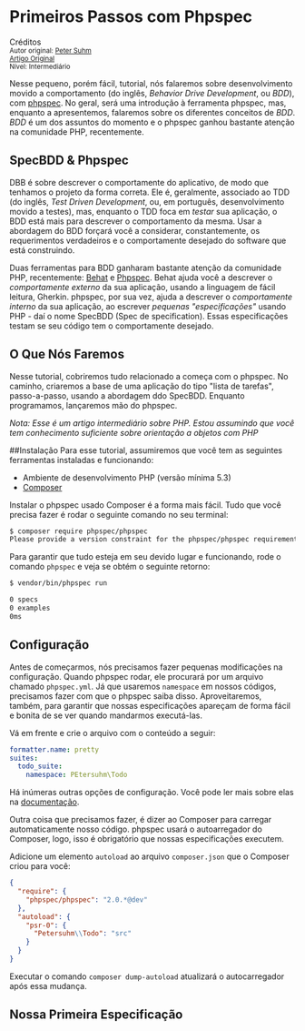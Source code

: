 Primeiros Passos com Phpspec
==============================================
Créditos<br/>
<small>Autor original: [Peter Suhm](https://tutsplus.com/authors/petersuhm)<br/>[Artigo Original](https://code.tutsplus.com/tutorials/getting-started-with-phpspec--cms-20919)<br/>Nível: Intermediário</small>

Nesse pequeno, porém fácil, tutorial, nós falaremos sobre desenvolvimento movido a comportamento (do inglês, *Behavior Drive Development*, ou *BDD*), com [phpspec](http://www.phpspec.net/). No geral, será uma introdução à ferramenta phpspec, mas, enquanto a apresentemos, falaremos sobre os diferentes conceitos de *BDD*. *BDD* é um dos assuntos do momento e o phpspec ganhou bastante atenção na comunidade PHP, recentemente.

## SpecBDD & Phpspec
DBB é sobre descrever o comportamente do aplicativo, de modo que tenhamos o projeto da forma correta. Ele é, geralmente, associado ao TDD (do inglês, *Test Driven Development*, ou, em português, desenvolvimento movido a testes), mas, enquanto o TDD foca em *testar* sua aplicação, o BDD está mais para descrever o comportamento da mesma. Usar a abordagem do BDD forçará você a considerar, constantemente, os requerimentos verdadeiros e o comportamente desejado do software que está construindo.

Duas ferramentas para BDD ganharam bastante atenção da comunidade PHP, recentemente: [Behat](http://behat.org/) e [Phpspec](http://phpspec.net/). Behat ajuda você a descrever o *comportamente externo* da sua aplicação, usando a linguagem de fácil leitura, Gherkin. phpspec, por sua vez, ajuda a descrever o *comportamente interno* da sua aplicação, ao escrever *pequenas "especificações"* usando PHP - daí o nome SpecBDD (Spec de specification). Essas especificações testam se seu código tem o comportamente desejado.

## O Que Nós Faremos
Nesse tutorial, cobriremos tudo relacionado a começa com o phpspec. No caminho, criaremos a base de uma aplicação do tipo "lista de tarefas", passo-a-passo, usando a abordagem ddo SpecBDD. Enquanto programamos, lançaremos mão do phpspec.

*Nota: Esse é um artigo intermediário sobre PHP. Estou assumindo que você tem conhecimento suficiente sobre orientação a objetos com PHP*

##Instalação
Para esse tutorial, assumiremos que você tem as seguintes ferramentas instaladas e funcionando:

- Ambiente de desenvolvimento PHP (versão mínima 5.3)
- [Composer](http://getcomposer.org)

Instalar o phpspec usado Composer é a forma mais fácil. Tudo que você precisa fazer é rodar o seguinte comando no seu terminal:

```bash
$ composer require phpspec/phpspec
Please provide a version constraint for the phpspec/phpspec requirement: 2.0.*@dev
```

Para garantir que tudo esteja em seu devido lugar e funcionando, rode o comando `phpspec` e veja se obtém o seguinte retorno:

```bash
$ vendor/bin/phpspec run

0 specs
0 examples
0ms
```

## Configuração
Antes de começarmos, nós precisamos fazer pequenas modificações na configuração. Quando phpspec rodar, ele procurará por um arquivo chamado `phpspec.yml`. Já que usaremos `namespace` em nossos códigos, precisamos fazer com que o phpspec saiba disso. Aproveitaremos, também, para garantir que nossas especificações apareçam de forma fácil e bonita de se ver quando mandarmos executá-las.

Vá em frente e crie o arquivo com o conteúdo a seguir:

```yml
formatter.name: pretty
suites:
  todo_suite:
    namespace: PEtersuhm\Todo
```

Há inúmeras outras opções de configuração. Você pode ler mais sobre elas na [documentação](http://phpspec.net/cookbook/configuration.html).

Outra coisa que precisamos fazer, é dizer ao Composer para carregar automaticamente nosso código. phpspec usará o autoarregador do Composer, logo, isso é obrigatório que nossas especificações executem.

Adicione um elemento `autoload` ao arquivo `composer.json` que o Composer criou para você:

```json
{
  "require": {
    "phpspec/phpspec": "2.0.*@dev"
  },
  "autoload": {
    "psr-0": {
      "Petersuhm\\Todo": "src"
    }
  }
}
```

Executar o comando `composer dump-autoload` atualizará o autocarregador após essa mudança.

## Nossa Primeira Especificação
